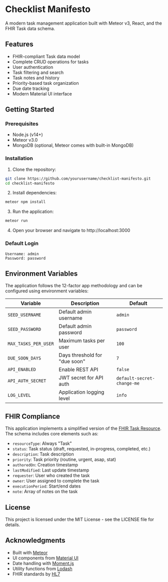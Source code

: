 # Checklist Manifesto

A modern task management application built with Meteor v3, React, and the FHIR Task data schema.

## Features

- FHIR-compliant Task data model
- Complete CRUD operations for tasks
- User authentication
- Task filtering and search
- Task notes and history
- Priority-based task organization
- Due date tracking
- Modern Material UI interface

## Getting Started

### Prerequisites

- Node.js (v14+)
- Meteor v3.0
- MongoDB (optional, Meteor comes with built-in MongoDB)

### Installation

1. Clone the repository:
```bash
git clone https://github.com/yourusername/checklist-manifesto.git
cd checklist-manifesto
```

2. Install dependencies:
```bash
meteor npm install
```

3. Run the application:
```bash
meteor run
```

4. Open your browser and navigate to http://localhost:3000

### Default Login

```
Username: admin
Password: password
```

## Environment Variables

The application follows the 12-factor app methodology and can be configured using environment variables:

| Variable | Description | Default |
|----------|-------------|---------|
| `SEED_USERNAME` | Default admin username | `admin` |
| `SEED_PASSWORD` | Default admin password | `password` |
| `MAX_TASKS_PER_USER` | Maximum tasks per user | `100` |
| `DUE_SOON_DAYS` | Days threshold for "due soon" | `7` |
| `API_ENABLED` | Enable REST API | `false` |
| `API_AUTH_SECRET` | JWT secret for API auth | `default-secret-change-me` |
| `LOG_LEVEL` | Application logging level | `info` |





## FHIR Compliance

This application implements a simplified version of the [FHIR Task Resource](https://www.hl7.org/fhir/task.html). The schema includes core elements such as:

- `resourceType`: Always "Task"
- `status`: Task status (draft, requested, in-progress, completed, etc.)
- `description`: Task description
- `priority`: Task priority (routine, urgent, asap, stat)
- `authoredOn`: Creation timestamp
- `lastModified`: Last update timestamp
- `requester`: User who created the task
- `owner`: User assigned to complete the task
- `executionPeriod`: Start/end dates
- `note`: Array of notes on the task

## License

This project is licensed under the MIT License - see the LICENSE file for details.

## Acknowledgments

- Built with [Meteor](https://www.meteor.com/)
- UI components from [Material UI](https://mui.com/)
- Date handling with [Moment.js](https://momentjs.com/)
- Utility functions from [Lodash](https://lodash.com/)
- FHIR standards by [HL7](https://www.hl7.org/fhir/)